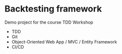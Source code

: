 # Backtesting framework
Demo project for the course TDD Workshop

* TDD
* Git
* Object-Oriented Web App / MVC / Entity Framework
* CI/CD

